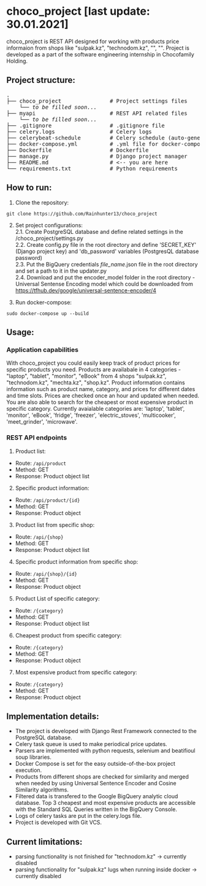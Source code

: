 # choco_project [last update: 30.01.2021]
choco_project is REST API designed for working with products price informaion from shops like "sulpak.kz", "technodom.kz", "", "". Project is developed as a part of the software engineering internship in Chocofamily Holding.

## Project structure:
<pre>
.                                                                 
├── choco_project               # Project settings files    
    └── <em>to be filled soon...</em>                         
├── myapi                       # REST API related files
    └── <em>to be filled soon...</em>    
├── .gitignore                  # .gitignore file      
├── celery.logs                 # Celery logs      
├── celerybeat-schedule         # Celery schedule (auto-generated)             
├── docker-compose.yml          # .yml file for docker-compose
├── Dockerfile                  # Dockerfile                      
├── manage.py                   # Django project manager                  
├── README.md                   # <-- you are here                
└── requirements.txt            # Python requirements       
</pre>      

## How to run:

1. Clone the repository:
```
git clone https://github.com/Rainhunter13/choco_project
```

2. Set project configurations:  <br/>
  2.1. Create PostgreSQL database and define related settings in the /choco_project/settings.py  <br/>
  2.2. Create config.py file in the root directory and define 'SECRET_KEY' (Django project key) and 'db_password' variables (PostgresQL database password)  <br/>
  2.3. Put the BigQuery credentials *file_name*.json file in the root directory and set a path to it in the updater.py  <br/>
  2.4. Download and put the encoder_model folder in the root directory - Universal Sentense Encoding model which could be downloaded from https://tfhub.dev/google/universal-sentence-encoder/4  <br/>

3. Run docker-compose:
```
sudo docker-compose up --build
```

## Usage:

### Application capabilities
With choco_project you could easily keep track of product prices for specific products you need. Products are availabale in 4 categories - "laptop", "tablet", "monitor", "eBook" from 4 shops "sulpak.kz", "technodom.kz", "mechta.kz", "shop.kz". Product information contains information such as product name, category, and prices for different dates and time slots. Prices are checked once an hour and updated when needed. You are also able to search for the cheapest or most expensive product in specific category. Currently avaialable categories are: 'laptop', 'tablet', 'monitor', 'eBook', 'fridge', 'freezer', 'electric_stoves', 'multicooker', 'meet_grinder', 'microwave'.

### REST API endpoints

1. Product list:
- Route: ``` /api/product ```
- Method: GET
- Response: Product object list

2. Specific product information:
- Route: ``` /api/product/{id} ```
- Method: GET
- Response: Product object

3. Product list from specific shop:
- Route: ``` /api/{shop} ```
- Method: GET
- Response: Product object list

4. Specific product information from specific shop:
- Route: ``` /api/{shop}/{id} ```
- Method: GET
- Response: Product object

5. Product List of specific category:
- Route: ``` /{category} ```
- Method: GET
- Response: Product object list

6. Cheapest product from specific category:
- Route: ``` /{category} ```
- Method: GET
- Response: Product object

7. Most expensive product from specific category:
- Route: ``` /{category} ```
- Method: GET
- Response: Product object

## Implementation details:
- The project is developed with Django Rest Framework connected to the PostgreSQL database. 
- Celery task queue is used to make periodical price updates. 
- Parsers are implemented with python requests, selenium and beatifioul soup libraries.
- Docker Compose is set for the easy outside-of-the-box project execution.
- Products from different shops are checked for similarity and merged when needed by using Universal Sentence Encoder and Cosine Similarity algorithms. 
- Filtered data is transfered to the Google BigQuery analytic cloud database. Top 3 cheapest and most expensive products are accessible with the Standard SQL Queries written in the BigQuery Console.
- Logs of celery tasks are put in the celery.logs file.
- Project is developed with Git VCS.

## Current limitations:
- parsing functionality is not finished for "technodom.kz" -> currently disabled
- parsing functionality for "sulpak.kz" lugs when running inside docker -> currently disabled
